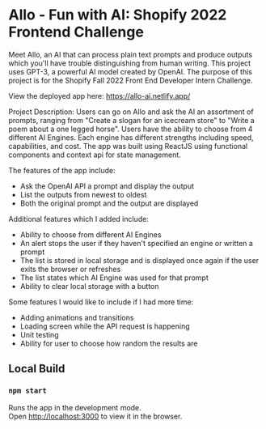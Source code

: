 # Allo - Fun with AI: Shopify 2022 Frontend Challenge

Meet Allo, an AI that can process plain text prompts and produce outputs which you'll have trouble distinguishing from human writing. This project uses GPT-3, a powerful AI model created by OpenAI. The purpose of this project is for the Shopify Fall 2022 Front End Developer Intern Challenge.

View the deployed app here: https://allo-ai.netlify.app/

Project Description: Users can go on Allo and ask the AI an assortment of prompts, ranging from "Create a slogan for an icecream store" to "Write a poem about a one legged horse". Users have the ability to choose from 4 different AI Engines. Each engine has different strengths including speed, capabilities, and cost. The app was built using ReactJS using functional components and context api for state management.

The features of the app include:
- Ask the OpenAI API a prompt and display the output
- List the outputs from newest to oldest
- Both the original prompt and the output are displayed

Additional features which I added include:
- Ability to choose from different AI Engines
- An alert stops the user if they haven't specified an engine or written a prompt
- The list is stored in local storage and is displayed once again if the user exits the browser or refreshes 
- The list states which AI Engine was used for that prompt
- Ability to clear local storage with a button

Some features I would like to include if I had more time:
- Adding animations and transitions
- Loading screen while the API request is happening
- Unit testing
- Ability for user to choose how random the results are

## Local Build
### `npm start`

Runs the app in the development mode.\
Open [http://localhost:3000](http://localhost:3000) to view it in the browser.
